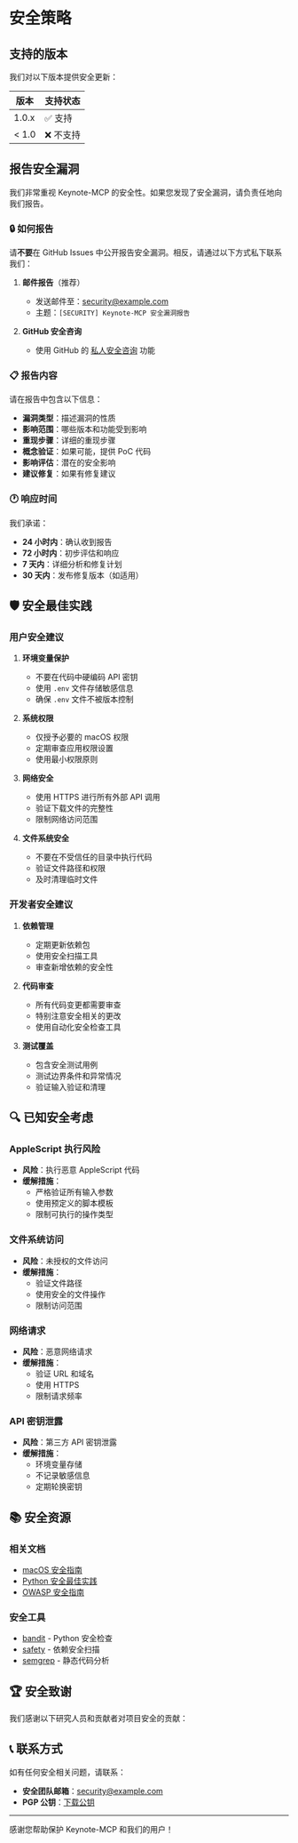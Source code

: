 # 安全策略

## 支持的版本

我们对以下版本提供安全更新：

| 版本 | 支持状态 |
| --- | --- |
| 1.0.x | ✅ 支持 |
| < 1.0 | ❌ 不支持 |

## 报告安全漏洞

我们非常重视 Keynote-MCP 的安全性。如果您发现了安全漏洞，请负责任地向我们报告。

### 🔒 如何报告

请**不要**在 GitHub Issues 中公开报告安全漏洞。相反，请通过以下方式私下联系我们：

1. **邮件报告**（推荐）
   - 发送邮件至：[security@example.com](mailto:security@example.com)
   - 主题：`[SECURITY] Keynote-MCP 安全漏洞报告`

2. **GitHub 安全咨询**
   - 使用 GitHub 的 [私人安全咨询](https://github.com/easychen/keynote-mcp/security/advisories/new) 功能

### 📋 报告内容

请在报告中包含以下信息：

- **漏洞类型**：描述漏洞的性质
- **影响范围**：哪些版本和功能受到影响
- **重现步骤**：详细的重现步骤
- **概念验证**：如果可能，提供 PoC 代码
- **影响评估**：潜在的安全影响
- **建议修复**：如果有修复建议

### 🕐 响应时间

我们承诺：

- **24 小时内**：确认收到报告
- **72 小时内**：初步评估和响应
- **7 天内**：详细分析和修复计划
- **30 天内**：发布修复版本（如适用）

## 🛡️ 安全最佳实践

### 用户安全建议

1. **环境变量保护**
   - 不要在代码中硬编码 API 密钥
   - 使用 `.env` 文件存储敏感信息
   - 确保 `.env` 文件不被版本控制

2. **系统权限**
   - 仅授予必要的 macOS 权限
   - 定期审查应用权限设置
   - 使用最小权限原则

3. **网络安全**
   - 使用 HTTPS 进行所有外部 API 调用
   - 验证下载文件的完整性
   - 限制网络访问范围

4. **文件系统安全**
   - 不要在不受信任的目录中执行代码
   - 验证文件路径和权限
   - 及时清理临时文件

### 开发者安全建议

1. **依赖管理**
   - 定期更新依赖包
   - 使用安全扫描工具
   - 审查新增依赖的安全性

2. **代码审查**
   - 所有代码变更都需要审查
   - 特别注意安全相关的更改
   - 使用自动化安全检查工具

3. **测试覆盖**
   - 包含安全测试用例
   - 测试边界条件和异常情况
   - 验证输入验证和清理

## 🔍 已知安全考虑

### AppleScript 执行风险

- **风险**：执行恶意 AppleScript 代码
- **缓解措施**：
  - 严格验证所有输入参数
  - 使用预定义的脚本模板
  - 限制可执行的操作类型

### 文件系统访问

- **风险**：未授权的文件访问
- **缓解措施**：
  - 验证文件路径
  - 使用安全的文件操作
  - 限制访问范围

### 网络请求

- **风险**：恶意网络请求
- **缓解措施**：
  - 验证 URL 和域名
  - 使用 HTTPS
  - 限制请求频率

### API 密钥泄露

- **风险**：第三方 API 密钥泄露
- **缓解措施**：
  - 环境变量存储
  - 不记录敏感信息
  - 定期轮换密钥

## 📚 安全资源

### 相关文档
- [macOS 安全指南](https://support.apple.com/guide/security/)
- [Python 安全最佳实践](https://python.org/dev/security/)
- [OWASP 安全指南](https://owasp.org/www-project-secure-coding-practices-quick-reference-guide/)

### 安全工具
- [bandit](https://bandit.readthedocs.io/) - Python 安全检查
- [safety](https://pyup.io/safety/) - 依赖安全扫描
- [semgrep](https://semgrep.dev/) - 静态代码分析

## 🏆 安全致谢

我们感谢以下研究人员和贡献者对项目安全的贡献：

<!-- 将在此处列出报告安全问题的研究人员 -->

## 📞 联系方式

如有任何安全相关问题，请联系：

- **安全团队邮箱**：[security@example.com](mailto:security@example.com)
- **PGP 公钥**：[下载公钥](https://example.com/pgp-key.asc)

---

感谢您帮助保护 Keynote-MCP 和我们的用户！ 